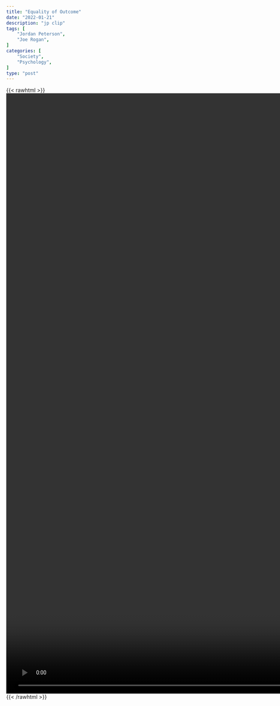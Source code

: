 ```yaml
---
title: "Equality of Outcome"
date: "2022-01-21"
description: "jp clip"
tags: [
    "Jordan Peterson",
    "Joe Rogan",
]
categories: [
    "Society",
    "Psychology",
]
type: "post"
---
```

{{< rawhtml >}}
    <video style="height:40vh;width:auto" overflow="hidden" controls>
        <source src="https://clips.dev00ps.com/Jordan_Peterson/equity.mp4" type="video/mp4"> 
    </video>
{{< /rawhtml >}}